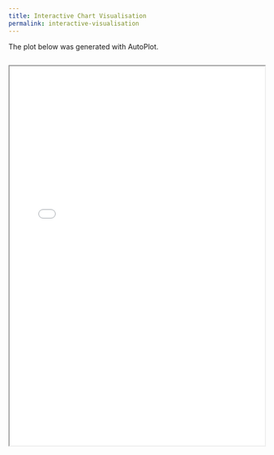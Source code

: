 ```yaml
---
title: Interactive Chart Visualisation
permalink: interactive-visualisation
---
```


The plot below was generated with AutoPlot.


<iframe data-src="candlestick.html" id="iframe" loading="lazy" style="width:100%; margin-top:1em; height:750px; overflow:hidden;" data-ga-on="wheel" data-ga-event-category="iframe" data-ga-event-action="wheel" src="candlestick.html"></iframe>


